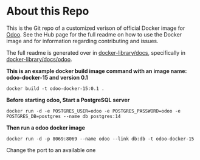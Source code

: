 About this Repo
======

This is the Git repo of a customized verison of official Docker image for [Odoo](https://registry.hub.docker.com/_/odoo/). See the Hub page for the full readme on how to use the Docker image and for information regarding contributing and issues.

The full readme is generated over in [docker-library/docs](https://github.com/docker-library/docs), specifically in [docker-library/docs/odoo](https://github.com/docker-library/docs/tree/master/odoo).

**This is an example docker build image command with an image name: odoo-docker-15 and version 0.1**
```
docker build -t odoo-docker-15:0.1 .
```
**Before starting odoo, Start a PostgreSQL server**
```
docker run -d -e POSTGRES_USER=odoo -e POSTGRES_PASSWORD=odoo -e POSTGRES_DB=postgres --name db postgres:14
```
**Then run a odoo docker image**
```
docker run -d -p 8069:8069 --name odoo --link db:db -t odoo-docker-15
```
Change the port to an available one
